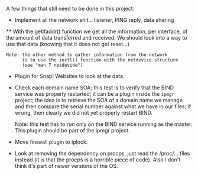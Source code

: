 
A few things that still need to be done in this project:

* Implement all the network shit... listener, PING reply, data sharing

**  With the getifaddr() function we get all the information, per
    interface, of the amount of data transferred and received.
    We should look into a way to use that data (knowing that it
    does not get reset...)

    Note: the other method to gather information from the network
          is to use the ioctl() function with the netdevice structure
          (see "man 7 netdevide")

* Plugin for Snap! Websites to look at the data.

* Check each domain name SOA; this test is to verify that the BIND service
  was properly restarted; it can be a plugin inside the `ipmgr` project;
  the idea is to retrieve the SOA of a domain name we manage and then
  compare the serial number against what we have in our files; if wrong,
  then clearly we did not yet properly restart BIND.

  Note: this test has to run only on the BIND service running as the master.
        This plugin should be part of the ipmgr project.

* Move firewall plugin to iplock.

* Look at removing the dependency on procps, just read the /proc/... files
  instead (it is that the procps is a horrible piece of code).
  Also I don't think it's part of newer versions of the OS.

